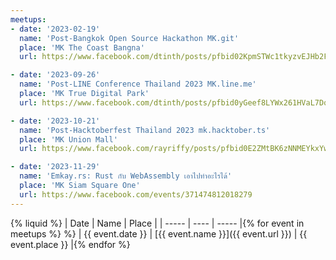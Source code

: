 ```yaml
---
meetups:
- date: '2023-02-19'
  name: 'Post-Bangkok Open Source Hackathon MK.git'
  place: 'MK The Coast Bangna'
  url: https://www.facebook.com/dtinth/posts/pfbid02KpmSTWc1tkyzvEJHb2FVAbhB2kgR4KJcn8w1WV85vgnbU7B2DxhF7h5JGLKTXCE7l

- date: '2023-09-26'
  name: 'Post-LINE Conference Thailand 2023 MK.line.me'
  place: 'MK True Digital Park'
  url: https://www.facebook.com/dtinth/posts/pfbid0yGeef8LYWx261HVaL7DqRV3hgdfckqd5qhEDEvrZ3bY7xEfXC3YFHTizv4nJTLTyl

- date: '2023-10-21'
  name: 'Post-Hacktoberfest Thailand 2023 mk.hacktober.ts'
  place: 'MK Union Mall'
  url: https://www.facebook.com/rayriffy/posts/pfbid0E2ZMtBK6zNNMEYkxYwRcusigm12ZXfsLf6zNFwRS24LPxWd6TKoBpQJ3m2qCuPQbl

- date: '2023-11-29'
  name: 'Emkay.rs: Rust กับ WebAssembly เอาไปทำอะไรได้'
  place: 'MK Siam Square One'
  url: https://www.facebook.com/events/371474812018279
---
```


{% liquid
%}
|  Date | Name | Place |
| ----- | ---- | ----- |{% for event in meetups %}
%}
| {{ event.date }} | [{{ event.name }}]({{ event.url }}) | {{ event.place }} |{% endfor %}